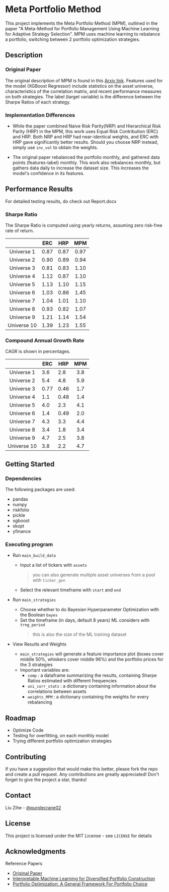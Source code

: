 # Meta Portfolio Method

This project implements the Meta Portfolio Method (MPM), outlined in the paper "A Meta-Method for Portfolio Management Using Machine Learning for Adaptive Strategy Selection". MPM uses machine learning to rebalance a portfolio, switching between 2 portfolio optimization strategies.

## Description

### Original Paper

The original description of MPM is found in this [Arxiv link](https://doi.org/10.48550/arXiv.2111.05935). Features used for the model (XGBoost Regressor) include statistics on the asset universe, characteristics of the correlation matrix, and recent performance measures on both strategies. The label (target variable) is the difference between the Sharpe Ratios of each strategy.

### Implementation Differences

* While the paper combined Naive Risk Parity(NRP) and Hierarchical Risk Parity (HRP) in the MPM, this work uses Equal Risk Contribution (ERC) and HRP. Both NRP and HRP had near-identical weights, and ERC with HRP gave significantly better results. Should you choose NRP instead, simply use `inv_vol` to obtain the weights.

* The original paper rebalanced the portfolio monthly, and gathered data points (features-label) monthly. This work also rebalances monthly, but gathers data daily to increase the dataset size. This increases the model's confidence in its features.

## Performance Results

For detailed testing results, do check out Report.docx

### Sharpe Ratio

The Sharpe Ratio is computed using yearly returns, assuming zero risk-free rate of return.

|             	| ERC  	| HRP  	|  MPM 	|
|:-----------:	|------	|------	|:----:	|
|  Universe 1 	| 0.87 	| 0.87 	| 0.97 	|
|  Universe 2 	| 0.90 	| 0.89 	| 0.94 	|
|  Universe 3 	| 0.81 	| 0.83 	| 1.10 	|
|  Universe 4 	| 1.12 	| 0.87 	| 1.10 	|
|  Universe 5 	| 1.13 	| 1.10 	| 1.15 	|
|  Universe 6 	| 1.03 	| 0.86 	| 1.45 	|
|  Universe 7 	| 1.04 	| 1.01 	| 1.10 	|
|  Universe 8 	| 0.93 	| 0.82 	| 1.07 	|
|  Universe 9 	| 1.21 	| 1.14 	| 1.54 	|
| Universe 10 	| 1.39 	| 1.23 	| 1.55 	|

### Compound Annual Growth Rate

CAGR is shown in percentages.

|             	| ERC  	| HRP  	| MPM 	|
|:-----------:	|------	|------	|:---:	|
|  Universe 1 	| 3.6  	| 2.8  	| 3.8 	|
|  Universe 2 	| 5.4  	| 4.8  	| 5.9 	|
|  Universe 3 	| 0.77 	| 0.46 	| 1.7 	|
|  Universe 4 	| 1.1  	| 0.48 	| 1.4 	|
|  Universe 5 	| 4.0  	| 2.3  	| 4.1 	|
|  Universe 6 	| 1.4  	| 0.49 	| 2.0 	|
|  Universe 7 	| 4.3  	| 3.3  	| 4.4 	|
|  Universe 8 	| 3.4  	| 1.8  	| 3.4 	|
|  Universe 9 	| 4.7  	| 2.5  	| 3.8 	|
| Universe 10 	| 3.8  	| 2.2  	| 4.7 	|

## Getting Started

### Dependencies

The following packages are used:
* pandas
* numpy
* riskfolio
* pickle
* xgboost
* skopt
* yfinance

### Executing program

- Run `main_build_data`
  - Input a list of tickers with `assets`
  	> you can also generate multiple asset universes from a pool with `ticker_gen`
  - Select the relevant timeframe with `start` and `end`

- Run `main_strategies`
  - Choose whether to do Bayesian Hyperparameter Optimization with the Boolean `bayes`
  - Set the timeframe (in days, default 8 years) ML considers with `trng_period`
  	> this is also the size of the ML training dataset

- View Results and Weights
	- `main_strategies` will generate a feature importance plot (boxes cover middle 50%, whiskers cover middle 96%) and the portfolio prices for the 3 strategies
	- Important variables are:
		- `comp` : a dataframe summarizing the results, containing Sharpe Ratios estimated with different frequencies
		- `uni_corr_stats` : a dictionary containing information about the correlations between assets
		- `weights_MPM` : a dictionary containing the weights for every rebalancing

## Roadmap

* Optimize Code
* Testing for overfitting, on each monthly model
* Trying different portfolio optimization strategies

## Contributing

If you have a suggestion that would make this better, please fork the repo and create a pull request. Any contributions are greatly appreciated! Don't forget to give the project a star, thanks!

## Contact

Liu Zihe - [@purplecrane02](https://twitter.com/purplecrane02)

## License

This project is licensed under the MIT License - see `LICENSE` for details

## Acknowledgments

Reference Papers
* [Original Paper](https://arxiv.org/abs/2111.05935)
* [Interpretable Machine Learning for Diversified Portfolio Construction](https://jfds.pm-research.com/content/early/2021/06/14/jfds.2021.1.066)
* [Portfolio Optimization: A General Framework For Portfolio Choice](https://investresolve.com/portfolio-optimization-machine/)
